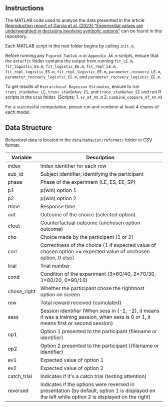 ## Instructions
The MATLAB code used to analyze the data presented in the article [Reproduction report of Garcia et al. (2023) “Experiential values are underweighted in decisions involving symbolic options”](https://www.nature.com/articles/s41562-022-01496-3) can be found in this repository.

Each MATLAB script in the root folder begins by calling ```init.m```.

Before running any ```FigureX_TableX.m``` or ```Appendix_AX.m``` scripts, ensure that the ```data/fit``` folder contains the output from running ```fit_LE.m```, ```fit_logistic_ES.m```,  ```fit_logistic_EE.m```, ```fit_repl_LE.m```, ```fit_repl_logistic_ES.m```,  ```fit_repl_logistic_EE.m```, ```parameter_recovery_LE.m```, ```parameter_recovery_logistic_ES.m```, and  ```parameter_recovery_logistic_EE.m```.

To get results of ```Hierarchical Bayesian Estimates```, ensure to run  ```trans_stanBehav_LE```, ```trans_stanBehav_ES```, and ```trans_stanBehav_EE``` and run R scripts in the ```Stan``` folder. 
(Scripts; 1. ```sv_mf_XX.R``` 2. ```Combine_compare_mf_XX.R```) 

For a successful computation, please run and combine at least 4 chains of each model.

## Data Structure
Behavioral data is located in the ```data/behavior/reformat/``` folder in CSV format.


| Variable    | Description                                                                                                     |
|-------------|-----------------------------------------------------------------------------------------------------------------|
| index       | Index identifier for each row                                                                                   |
| sub_id      | Subject identifier, identifying the participant                                                                 |
| phase       | Phase of the experiment (LE, ES, EE, SP)                                                                        |
| p1          | p(win) option 1                                                                                                 |
| p2          | p(win) option 2                                                                                                 |
| rtime       | Response time                                                                                                   |
| out         | Outcome of the choice (selected option)                                                                         |
| cfout       | Counterfactual outcome (unchosen option outcome)                                                               |
| cho         | Choice made by the participant (1 or 2)                                                                         |
| corr        | Correctness of the choice (1 if expected value of chosen option >= expected value of unchosen option, 0 else) |
| trial       | Trial number                                                                                                    |
| cond        | Condition of the experiment (3=60/40, 2=70/30, 1=80/20, 0=90/10)                                                 |
| chose_right | Whether the participant chose the rightmost option on screen                                                    |
| rew         | Total reward received (cumulated)                                                                               |
| sess        | Session identifier (When sess in (-1, -2), it means it was a training session, when sess is 0 or 1, it means first or second session) |
| op1         | Option 1 presented to the participant (filename or identifier)                                                   |
| op2         | Option 2 presented to the participant ((filename or identifier)                                                  |
| ev1         | Expected value of option 1                                                                                      |
| ev2         | Expected value of option 2                                                                                      |
| catch_trial | Indicates if it's a catch trial (testing attention)                                                              |
| reversed    | Indicates if the options were reversed in presentation (by default, option 1 is displayed on the left while option 2 is displayed on the right) |

